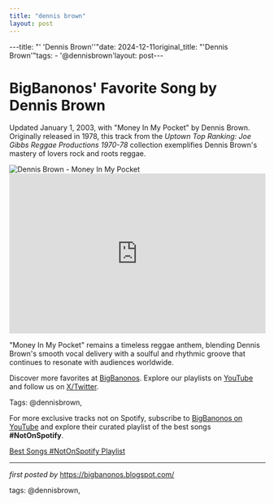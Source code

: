 ```yaml
---
title: "dennis brown"
layout: post
---
```

---title: "' 'Dennis Brown''"date: 2024-12-11original_title: "'Dennis Brown'"tags:  - '@dennisbrown'layout: post---<!-- Post Title --><h1 >BigBanonos' Favorite Song by Dennis Brown</h1> <!-- Introductory Text --><p >Updated January 1, 2003, with "Money In My Pocket" by Dennis Brown. Originally released in 1978, this track from the *Uptown Top Ranking: Joe Gibbs Reggae Productions 1970-78* collection exemplifies Dennis Brown's mastery of lovers rock and roots reggae.</p> <!-- Featured Image --><div > <img src="https://i.redd.it/brwar1hxlw9d1.jpeg" alt="Dennis Brown - Money In My Pocket" /></div> <!-- YouTube Video Embed --><div > <iframe width="100%" height="315" src="https://www.youtube.com/embed/O1VbRLBY6vA" title="Money In My Pocket - Dennis Brown (1978 version) (official audio)" frameborder="0" allow="accelerometer; autoplay; clipboard-write; encrypted-media; gyroscope; picture-in-picture; web-share" referrerpolicy="strict-origin-when-cross-origin" allowfullscreen></iframe></div> <!-- Song Information --><div > <p>"Money In My Pocket" remains a timeless reggae anthem, blending Dennis Brown's smooth vocal delivery with a soulful and rhythmic groove that continues to resonate with audiences worldwide.</p></div> <!-- Footer Links --><div > <p>Discover more favorites at <a href="https://bigbanonos.blogspot.com/" target="_blank">BigBanonos</a>. Explore our playlists on <a href="https://www.youtube.com/@BigBanonos" target="_blank">YouTube</a> and follow us on <a href="https://x.com/bigbanonos" target="_blank">X/Twitter</a>.</p></div> <!-- Tags --><p >Tags: @dennisbrown,</p><!--Subscribe and Playlist Links--><div>    <p>For more exclusive tracks not on Spotify, subscribe to <a href="https://www.youtube.com/@BigBanonos" target="_blank">BigBanonos on YouTube</a> and explore their curated playlist of the best songs <strong>#NotOnSpotify</strong>.</p>    <p><a href="https://www.youtube.com/playlist?list=PLtuNtuTatqI0kFahUCbtbfenC_ET5O_tr" target="_blank">Best Songs #NotOnSpotify Playlist<br /></a></p></div><hr /><p><em>first posted by</em> <a href="https://bigbanonos.blogspot.com/" rel="noopener" target="_new">https://bigbanonos.blogspot.com/</a></p><p>tags: @dennisbrown,</p>